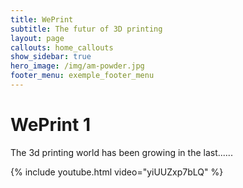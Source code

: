 ```yaml
---
title: WePrint
subtitle: The futur of 3D printing
layout: page
callouts: home_callouts
show_sidebar: true
hero_image: /img/am-powder.jpg
footer_menu: exemple_footer_menu
---
```


# WePrint 1

The 3d printing world has been growing in the last......

{% include youtube.html video="yiUUZxp7bLQ" %}
